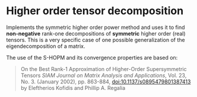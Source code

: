Higher order tensor decomposition
=================================

Implements the symmetric higher order power method and uses it to find **non-negative** rank-one decompositions of **symmetric** higher order (real) tensors.
This is a very specific case of one possible generalization of the eigendecomposition of a matrix.

The use of the S-HOPM and its convergence properties are based on:

> On the Best Rank-1 Approximation of Higher-Order Supersymmetric Tensors *SIAM Journal on Matrix Analysis and Applications*, Vol. 23, No. 3. (January 2002), pp. 863-884, [doi:10.1137/s0895479801387413](http://dx.doi.org/10.1137/s0895479801387413) by Eleftherios Kofidis and Phillip A. Regalia
